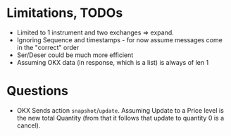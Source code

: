 # Limitations, TODOs
- Limited to 1 instrument and two exchanges => expand.
- Ignoring Sequence and timestamps - for now assume messages come in the "correct" order
- Ser/Deser could be much more efficient
- Assuming OKX data (in response, which is a list) is always of len 1

# Questions
- OKX Sends action `snapshot`/`update`. Assuming Update to a Price level is the new total Quantity (from that it follows that update to quantity 0 is a cancel).
